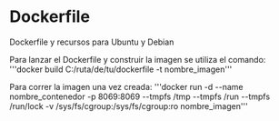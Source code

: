 # Dockerfile
Dockerfile y recursos para Ubuntu y Debian

Para lanzar el Dockerfile y construir la imagen se utiliza el comando:
'''docker build C:/ruta/de/tu/dockerfile -t nombre_imagen'''

Para correr la imagen una vez creada:
'''docker run -d --name nombre_contenedor -p 8069:8069 --tmpfs /tmp --tmpfs /run --tmpfs /run/lock -v /sys/fs/cgroup:/sys/fs/cgroup:ro nombre_imagen'''

